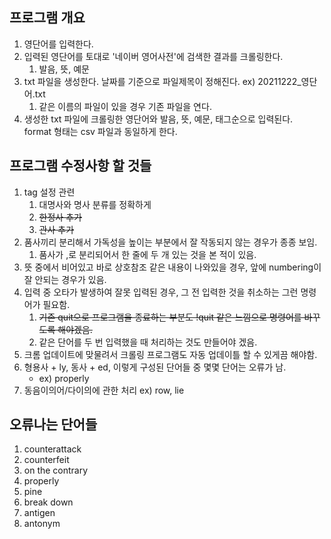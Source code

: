 ## 프로그램 개요
1. 영단어를 입력한다.  
2. 입력된 영단어를 토대로 '네이버 영어사전'에 검색한 결과를 크롤링한다.  
    1. 발음, 뜻, 예문  
3. txt 파일을 생성한다. 날짜를 기준으로 파일제목이 정해진다. ex) 20211222_영단어.txt  
    1. 같은 이름의 파일이 있을 경우 기존 파일을 연다.  
4. 생성한 txt 파일에 크롤링한 영단어와 발음, 뜻, 예문, 태그순으로 입력된다.  
    format 형태는 csv 파일과 동일하게 한다.   

## 프로그램 수정사항 할 것들
1. tag 설정 관련
    1. 대명사와 명사 분류를 정확하게
    2. ~~한정사 추가~~
    3. ~~관사 추가~~
2. 품사끼리 분리해서 가독성을 높이는 부분에서 잘 작동되지 않는 경우가 종종 보임.
    1. 품사가 ,로 분리되어서 한 줄에 두 개 있는 것을 본 적이 있음.
3. 뜻 중에서 비어있고 바로 상호참조 같은 내용이 나와있을 경우, 앞에 numbering이 잘 안되는 경우가 있음.
4. 입력 중 오타가 발생하여 잘못 입력된 경우, 그 전 입력한 것을 취소하는 그런 명령어가 필요함.
    1. ~~기존 quit으로 프로그램을 종료하는 부분도 !quit 같은 느낌으로 명령어를 바꾸도록 해야겠음.~~
    2. 같은 단어를 두 번 입력했을 때 처리하는 것도 만들어야 겠음.
5. 크롬 업데이트에 맞물려서 크롤링 프로그램도 자동 업데이틀 할 수 있게끔 해야함.
6. 형용사 + ly, 동사 + ed, 이렇게 구성된 단어들 중 몇몇 단어는 오류가 남.
    * ex) properly
7. 동음이의어/다이의에 관한 처리
    ex) row, lie

## 오류나는 단어들
1. counterattack
2. counterfeit
3. on the contrary
4. properly
5. pine
6. break down
7. antigen
8. antonym
